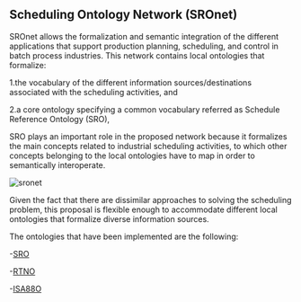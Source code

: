 ## Scheduling Ontology Network (SROnet)

SROnet allows the formalization and semantic integration of the different applications that support production planning, scheduling, and control in batch process industries. This network contains local ontologies that formalize:

1.the vocabulary of the different information sources/destinations associated with the scheduling activities, and 

2.a core ontology specifying a common vocabulary referred as Schedule Reference Ontology (SRO),
 
 
SRO plays an important role in the proposed network because it formalizes the main concepts related to industrial scheduling activities, to which other concepts belonging to the local ontologies have to map in order to semantically interoperate.  
 
 
![sronet](https://user-images.githubusercontent.com/20926680/115443043-1fecda00-a1e9-11eb-9f56-010b33c7053b.gif)


Given the fact that there are dissimilar approaches to solving the scheduling problem, this proposal is flexible enough to accommodate different local ontologies that formalize diverse information sources.

The ontologies that have been implemented are the following:

-[SRO](https://mvegetti.github.io/Scheduling-Ontology-Network-/sro_doc.md)

-[RTNO](https://mvegetti.github.io/Scheduling-Ontology-Network-/rtno_doc.md)

-[ISA88O](https://mvegetti.github.io/Scheduling-Ontology-Network-/isa88o_doc.md)




